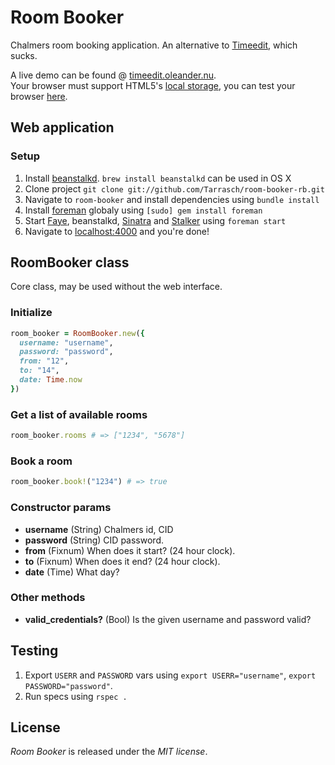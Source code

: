 # Room Booker

Chalmers room booking application.
An alternative to [Timeedit](http://web.timeedit.se/chalmers_se), which sucks. 

A live demo can be found @ [timeedit.oleander.nu](http://timeedit.oleander.nu).  
Your browser must support HTML5's [local storage](http://dev.w3.org/html5/webstorage/), you can test your browser [here](http://html5test.com/).

## Web application

### Setup

1. Install [beanstalkd](http://kr.github.com/beanstalkd/). `brew install beanstalkd` can be used in OS X
2. Clone project `git clone git://github.com/Tarrasch/room-booker-rb.git`
3. Navigate to `room-booker` and install dependencies using `bundle install`
4. Install [foreman](http://railscasts.com/episodes/281-foreman) globaly using `[sudo] gem install foreman`
5. Start [Faye](http://faye.jcoglan.com/), beanstalkd, [Sinatra](http://www.sinatrarb.com/) and [Stalker](https://github.com/han/stalker) using `foreman start`
6. Navigate to [localhost:4000](http://localhost:4000) and you're done!

## RoomBooker class

Core class, may be used without the web interface.

### Initialize

``` ruby
room_booker = RoomBooker.new({
  username: "username",
  password: "password",
  from: "12",
  to: "14",
  date: Time.now
})
``` 

### Get a list of available rooms

``` ruby
room_booker.rooms # => ["1234", "5678"]
```

### Book a room

``` ruby
room_booker.book!("1234") # => true
```

### Constructor params

- **username** (String) Chalmers id, CID
- **password** (String) CID password.
- **from** (Fixnum) When does it start? (24 hour clock).
- **to** (Fixnum) When does it end? (24 hour clock).
- **date** (Time) What day?

### Other methods

- **valid_credentials?** (Bool) Is the given username and password valid?

## Testing

1. Export `USERR` and `PASSWORD` vars using `export USERR="username"`, `export PASSWORD="password"`.
2. Run specs using `rspec .`

## License

*Room Booker* is released under the *MIT license*.